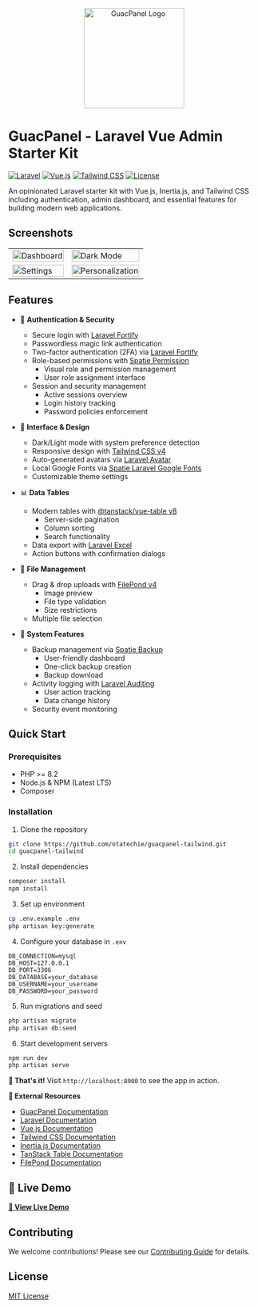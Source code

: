 <div align="center">
  <img src="https://github.com/user-attachments/assets/d1256dda-6820-4e21-bcee-36c82ffab1fc" alt="GuacPanel Logo" width="200">
</div>

# GuacPanel - Laravel Vue Admin Starter Kit

[![Laravel](https://img.shields.io/badge/Laravel-v11.x-FF2D20?style=flat&logo=laravel)](https://laravel.com)
[![Vue.js](https://img.shields.io/badge/Vue.js-v3.x-4FC08D?style=flat&logo=vue.js)](https://vuejs.org)
[![Tailwind CSS](https://img.shields.io/badge/Tailwind%20CSS-v4.x-06B6D4?style=flat&logo=tailwind-css)](https://tailwindcss.com)
[![License](https://img.shields.io/badge/License-MIT-green.svg)](https://opensource.org/license/MIT)

An opinionated Laravel starter kit with Vue.js, Inertia.js, and Tailwind CSS including authentication, admin dashboard, and essential features for building modern web applications.

## Screenshots

<table>
  <tr>
    <td><img src="https://github.com/user-attachments/assets/fa319d6a-695f-4d6f-95ea-16b72d128647" alt="Dashboard" width="100%"></td>
    <td><img src="https://github.com/user-attachments/assets/7e32de33-8001-425f-a2bb-b08399005335" alt="Dark Mode" width="100%"></td>
  </tr>
  <tr>
    <td><img src="https://github.com/user-attachments/assets/0bb0354f-b565-40f9-9cc8-9787ecd9a632" alt="Settings" width="100%"></td>
    <td><img src="https://github.com/user-attachments/assets/e438b751-ad01-455a-93f4-04e37e1c9537" alt="Personalization" width="100%"></td>
  </tr>
</table>


## Features

- 🔐 **Authentication & Security**
  - Secure login with [Laravel Fortify](https://laravel.com/docs/fortify)
  - Passwordless magic link authentication
  - Two-factor authentication (2FA) via [Laravel Fortify](https://laravel.com/docs/fortify#two-factor-authentication)
  - Role-based permissions with [Spatie Permission](https://spatie.be/docs/laravel-permission)
    - Visual role and permission management
    - User role assignment interface
  - Session and security management
    - Active sessions overview
    - Login history tracking
    - Password policies enforcement

- 🎨 **Interface & Design**
  - Dark/Light mode with system preference detection
  - Responsive design with [Tailwind CSS v4](https://tailwindcss.com/docs)
  - Auto-generated avatars via [Laravel Avatar](https://github.com/laravolt/avatar)
  - Local Google Fonts via [Spatie Laravel Google Fonts](https://github.com/spatie/laravel-google-fonts)
  - Customizable theme settings

- 📊 **Data Tables**
  - Modern tables with [@tanstack/vue-table v8](https://tanstack.com/table/v8/docs)
    - Server-side pagination
    - Column sorting
    - Search functionality
  - Data export with [Laravel Excel](https://docs.laravel-excel.com)
  - Action buttons with confirmation dialogs

- 📁 **File Management**
  - Drag & drop uploads with [FilePond v4](https://pqina.nl/filepond/docs/)
    - Image preview
    - File type validation
    - Size restrictions
  - Multiple file selection

- 🔄 **System Features**
  - Backup management via [Spatie Backup](https://spatie.be/docs/laravel-backup)
    - User-friendly dashboard
    - One-click backup creation
    - Backup download
  - Activity logging with [Laravel Auditing](https://laravel-auditing.com)
    - User action tracking
    - Data change history
  - Security event monitoring

## Quick Start

### Prerequisites

- PHP >= 8.2
- Node.js & NPM (Latest LTS)
- Composer

### Installation

1. Clone the repository
```bash
git clone https://github.com/otatechie/guacpanel-tailwind.git
cd guacpanel-tailwind
```

2. Install dependencies
```bash
composer install
npm install
```

3. Set up environment
```bash
cp .env.example .env
php artisan key:generate
```

4. Configure your database in `.env`
```
DB_CONNECTION=mysql
DB_HOST=127.0.0.1
DB_PORT=3306
DB_DATABASE=your_database
DB_USERNAME=your_username
DB_PASSWORD=your_password
```

5. Run migrations and seed
```bash
php artisan migrate
php artisan db:seed
```

6. Start development servers
```bash
npm run dev
php artisan serve
```

**🎉 That's it!** Visit `http://localhost:8000` to see the app in action.

**🔗 External Resources**

- [GuacPanel Documentation](https://guacpanel.com)
- [Laravel Documentation](https://laravel.com/docs)
- [Vue.js Documentation](https://vuejs.org/guide/introduction.html)
- [Tailwind CSS Documentation](https://tailwindcss.com/docs)
- [Inertia.js Documentation](https://inertiajs.com/)
- [TanStack Table Documentation](https://tanstack.com/table/v8)
- [FilePond Documentation](https://pqina.nl/filepond/)

## 🚀 Live Demo

**[👀 View Live Demo](https://guacpanel.com)**

## Contributing

We welcome contributions! Please see our [Contributing Guide](CONTRIBUTING.md) for details.

## License

[MIT License](https://opensource.org/license/MIT)
